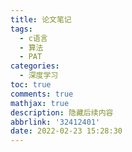 ```yaml
---
title: 论文笔记
tags:
  - c语言
  - 算法
  - PAT
categories:
  - 深度学习
toc: true
comments: true
mathjax: true
description: 隐藏后续内容
abbrlink: '32412401'
date: 2022-02-23 15:28:30
---
```

<!--more-->
